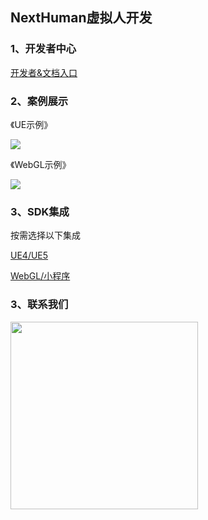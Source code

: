 ## NextHuman虚拟人开发

### 1、开发者中心
[开发者&文档入口](https://nexthuman.cn/developer)

### 2、案例展示
《UE示例》

<img src="https://cdn.wehome.cn/cmn/jpeg/META-8NA66KC1-OYLELYLD6GZZBDJJRXAM3-CZSJKLNL-T3.jpeg" ></img>

《WebGL示例》

<img src="https://cdn.wehome.cn/cmn/png/META-1OB66K71-10MEORTT6W5W76LYS29Q2-LVYEQSNL-OG2.png"></img>

### 3、SDK集成
按需选择以下集成

[UE4/UE5](UE/README.md)

[WebGL/小程序](WebGL/README.md)


### 3、联系我们
<img src="https://cdn.wehome.cn/cmn/jpeg/META-8NA66KC1-C35FTNQMCNKYUAHXH3HV3-N0G59VNL-X1.jpeg" height="300" width="300"></img>
